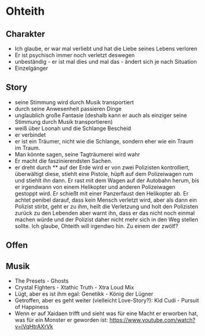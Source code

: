 Ohteith
=

Charakter
-

* Ich glaube, er war mal verliebt und hat die Liebe seines Lebens verloren
* Er ist psychisch immer noch verletzt deswegen
* unbeständig - er ist mal dies und mal das - ändert sich je nach Situation
* Einzelgänger

Story
-

* seine Stimmung wird durch Musik transportiert
* durch seine Anwesenheit passieren Dinge
* unglaublich große Fantasie (deshalb kann er auch als einziger seine Stimmung durch Musik transportieren)
* weiß über Loonah und die Schlange Bescheid
* er verbindet
* er ist ein Träumer, nicht wie die Schlange, sondern eher wie ein Traum im Traum.
* Man könnte sagen, seine Tagträumerei wird wahr
* Er macht die faszinierendsten Sachen.
* er dreht durch
** auf der Erde wird er von zwei Polizisten kontrolliert, überwältigt diese, stiehlt eine Pistole, hüpft auf dem Polizeiwagen rum und stiehlt ihn dann. Er rast mit dem Wagen auf der Autobahn herum, bis er irgendwann von einem Helikopter und anderen Polizeiwagen gestoppt wird. Er schießt mit einer Panzerfaust den Helikopter ab. Er achtet penibel darauf, dass kein Mensch verletzt wird, aber als dann ein Polizist stirbt, geht er zu ihm, heilt die Verletzung und holt den Polizisten zurück zu den Lebenden aber warnt ihn, dass er das nicht noch einmal machen würde und der Polizist daher nicht mehr sich in den Weg stellen sollte. Ich glaube, Ohteith will irgendwo hin. Zu einem der zwölf?

Offen
-

Musik
-

* The Presets - Ghosts
* Crystal Fighters - Xtathic Truth - Xtra Loud Mix
* Lügt, aber es ist ihm egal: Genetikk - König der Lügner
* Getroffen, aber es geht weiter (vielleicht Love-Story?): Kid Cudi - Pursuit of Happiness
* Wenn er auf Xaidaen trifft und sieht was für eine Macht er erworben hat, was für ein Monster er geworden ist: https://www.youtube.com/watch?v=iVqHtrAXrVk
